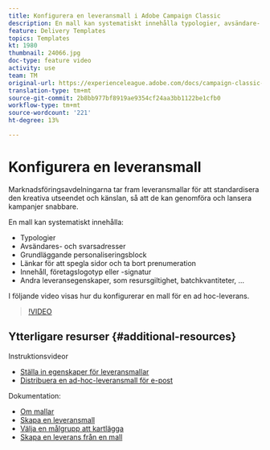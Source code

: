 ```yaml
---
title: Konfigurera en leveransmall i Adobe Campaign Classic
description: En mall kan systematiskt innehålla typologier, avsändare- och svarsadresser samt grundläggande personaliseringsblock som spegelsida och prenumerationslänkar. Det kan även innehålla innehåll, en företagslogotyp eller en signatur samt andra leveransegenskaper som resursgiltighet, batchkvantiteter osv. I följande video visas hur du konfigurerar en mall för en ad hoc-leverans.
feature: Delivery Templates
topics: Templates
kt: 1980
thumbnail: 24066.jpg
doc-type: feature video
activity: use
team: TM
original-url: https://experienceleague.adobe.com/docs/campaign-classic-learn/tutorials/sending-messages/delivery-template-configuration.html
translation-type: tm+mt
source-git-commit: 2b8bb977bf8919ae9354cf24aa3bb1122be1cfb0
workflow-type: tm+mt
source-wordcount: '221'
ht-degree: 13%

---
```



# Konfigurera en leveransmall

Marknadsföringsavdelningarna tar fram leveransmallar för att standardisera den kreativa utseendet och känslan, så att de kan genomföra och lansera kampanjer snabbare.

En mall kan systematiskt innehålla:

* Typologier
* Avsändares- och svarsadresser
* Grundläggande personaliseringsblock
* Länkar för att spegla sidor och ta bort prenumeration
* Innehåll, företagslogotyp eller -signatur
* Andra leveransegenskaper, som resursgiltighet, batchkvantiteter, ...

I följande video visas hur du konfigurerar en mall för en ad hoc-leverans.

>[!VIDEO](https://video.tv.adobe.com/v/24066?quality=12)

## Ytterligare resurser {#additional-resources}

Instruktionsvideor

* [Ställa in egenskaper för leveransmallar](/help/sending-messages/using-delivery-templates/setting-delivery-template-properties.md)
* [Distribuera en ad-hoc-leveransmall för e-post](/help/sending-messages/using-delivery-templates/deploying-ad-hoc-email-delivery-template.md)

Dokumentation:

* [Om mallar](https://docs.campaign.adobe.com/doc/AC/en/DLV_Using_delivery_templates_About_templates.html)
* [Skapa en leveransmall](https://docs.campaign.adobe.com/doc/AC/en/DLV_Using_delivery_templates_Creating_a_delivery_template.html)
* [Välja en målgrupp att kartlägga](https://docs.campaign.adobe.com/doc/AC/en/DLV_Using_delivery_templates_Selecting_a_target_mapping.html)
* [Skapa en leverans från en mall](https://docs.campaign.adobe.com/doc/AC/en/DLV_Using_delivery_templates_Creating_a_delivery_from_a_template.html)
